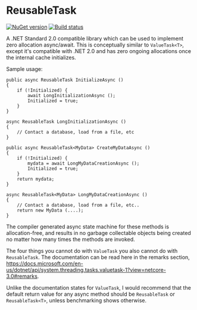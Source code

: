 # ReusableTask

[![NuGet version](https://badge.fury.io/nu/reusabletasks.svg)](https://badge.fury.io/nu/reusabletasks)
[![Build status](https://dev.azure.com/alanmcgovern0144/ReusableTasks/_apis/build/status/ReusableTasks-CI)](https://dev.azure.com/alanmcgovern0144/ReusableTasks/_build/latest?definitionId=3)

A .NET Standard 2.0 compatible library which can be used to implement zero allocation async/await. This is conceptually similar to `ValueTask<T>`, except it's compatible with .NET 2.0 and has zero ongoing allocations once the internal cache initializes.

Sample usage:
```
public async ReusableTask InitializeAsync ()
{
    if (!Initialized) {
        await LongInitializationAsync ();
        Initialized = true;
    }
}

async ReusableTask LongInitializationAsync ()
{
    // Contact a database, load from a file, etc
}

public async ReusableTask<MyData> CreateMyDataAsync ()
{
    if (!Initialized) {
        mydata = await LongMyDataCreationAsync ();
        Initialized = true;
    }
    return mydata;
}

async ReusableTask<MyData> LongMyDataCreationAsync ()
{
    // Contact a database, load from a file, etc..
    return new MyData (....);
}
```
The compiler generated async state machine for these methods is allocation-free, and results in no garbage collectable objects being created no matter how many times the methods are invoked.

The four things you cannot do with `ValueTask` you also cannot do with `ReusableTask`. The documentation can be read here in the remarks section, https://docs.microsoft.com/en-us/dotnet/api/system.threading.tasks.valuetask-1?view=netcore-3.0#remarks.

Unlike the documentation states for `ValueTask`, I would recommend that the default return value for any async method should be `ReusableTask` or `ReusableTask<T>`, unless benchmarking shows otherwise.

